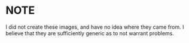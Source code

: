 # NOTE

I did not create these images, and have no idea where they came from. I believe
that they are sufficiently generic as to not warrant problems.

